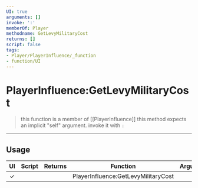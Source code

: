 ```yaml
---
UI: true
arguments: []
invoke: ':'
memberOf: Player
methodname: GetLevyMilitaryCost
returns: []
script: false
tags:
- Player/PlayerInfluence/_function
- function/UI
---
```

# PlayerInfluence:GetLevyMilitaryCost
> this function is a member of [[PlayerInfluence]]
> this method expects an implicit "self" argument. invoke it with `:`
-----
## Usage
|  UI | Script | Returns | Function | Arguments |
|:---:|:------:|-------:|:--------:|:---------|
|✓| ||PlayerInfluence:GetLevyMilitaryCost||
